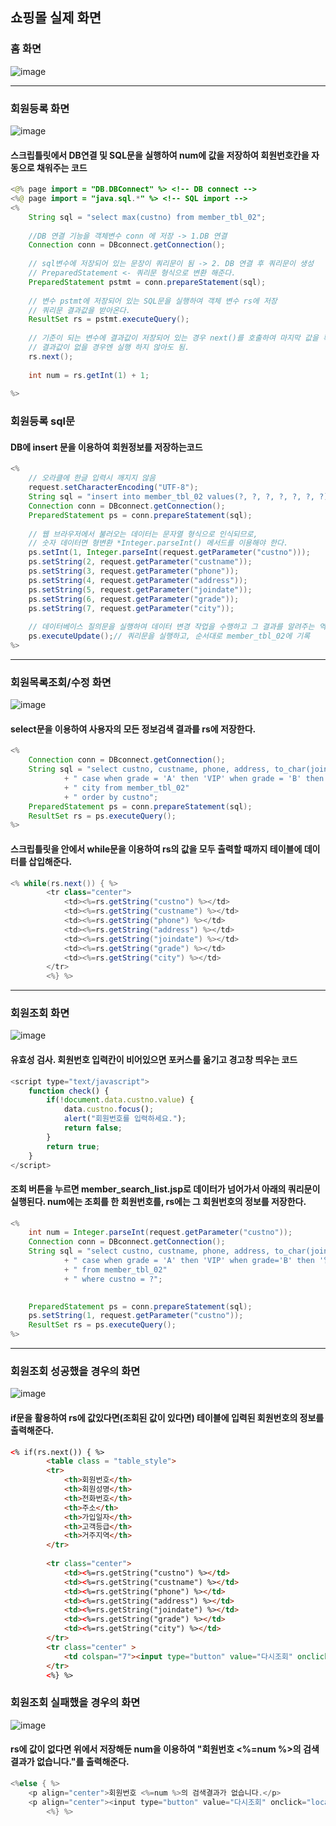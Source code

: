 ## 쇼핑몰 실제 화면
### 홈 화면   
![image](https://github.com/hwan06/shoppingmall/assets/114748934/1df2ef8b-ab8c-4258-8408-d90a851e9a17)   

---
### 회원등록 화면
![image](https://github.com/hwan06/shoppingmall/assets/114748934/fffaabdb-5e01-44f2-93f2-756cabe22351)   
#### 스크립틀릿에서 DB연결 및 SQL문을 실행하여 num에 값을 저장하여 회원번호칸을 자동으로 채워주는 코드
```java
<@% page import = "DB.DBConnect" %> <!-- DB connect -->
<%@ page import = "java.sql.*" %> <!-- SQL import -->
<%
	String sql = "select max(custno) from member_tbl_02";
	
	//DB 연결 기능을 객체변수 conn 에 저장 -> 1.DB 연결
	Connection conn = DBconnect.getConnection();
	
	// sql변수에 저장되어 있는 문장이 쿼리문이 됨 -> 2. DB 연결 후 쿼리문이 생성
	// PreparedStatement <- 쿼리문 형식으로 변환 해준다.
	PreparedStatement pstmt = conn.prepareStatement(sql);
	
	// 변수 pstmt에 저장되어 있는 SQL문을 실행하여 객체 변수 rs에 저장
	// 쿼리문 결과값을 받아온다.
	ResultSet rs = pstmt.executeQuery();
	
	// 기준이 되는 변수에 결과값이 저장되어 있는 경우 next()를 호출하여 마지막 값을 확인
	// 결과값이 없을 경우엔 실행 하지 않아도 됨.
	rs.next();
	
	int num = rs.getInt(1) + 1;
	
%>
```
### 회원등록 sql문
#### DB에 insert 문을 이용하여 회원정보를 저장하는코드
```java
<%
	// 오라클에 한글 입력시 깨지지 않음
	request.setCharacterEncoding("UTF-8");
	String sql = "insert into member_tbl_02 values(?, ?, ?, ?, ?, ?, ?)";
	Connection conn = DBconnect.getConnection();
	PreparedStatement ps = conn.prepareStatement(sql);
	
	// 웹 브라우저에서 불러오는 데이터는 문자열 형식으로 인식되므로, 
	// 숫자 데이터면 형변환 *Integer.parseInt() 메서드를 이용해야 한다.
	ps.setInt(1, Integer.parseInt(request.getParameter("custno")));
	ps.setString(2, request.getParameter("custname"));
	ps.setString(3, request.getParameter("phone"));
	ps.setString(4, request.getParameter("address"));
	ps.setString(5, request.getParameter("joindate"));
	ps.setString(6, request.getParameter("grade"));
	ps.setString(7, request.getParameter("city"));
	
	// 데이터베이스 질의문을 실행하여 데이터 변경 작업을 수행하고 그 결과를 알려주는 역할을 한다
	ps.executeUpdate();// 쿼리문을 실행하고, 순서대로 member_tbl_02에 기록
%>
```
---
### 회원목록조회/수정 화면
![image](https://github.com/hwan06/shoppingmall/assets/114748934/bf9befbc-9a20-444f-bdb0-624b16a2c962)    
#### select문을 이용하여 사용자의 모든 정보검색 결과를 rs에 저장한다.
```java
<%
	Connection conn = DBconnect.getConnection();
	String sql = "select custno, custname, phone, address, to_char(joindate, 'yyyy-mm-dd') as joindate,"
			+ " case when grade = 'A' then 'VIP' when grade = 'B' then '일반' else '직원' end as grade,"
			+ " city from member_tbl_02"
			+ " order by custno";
	PreparedStatement ps = conn.prepareStatement(sql);
	ResultSet rs = ps.executeQuery();
%>
```
#### 스크립틀릿을 안에서 while문을 이용하여 rs의 값을 모두 출력할 때까지 테이블에 데이터를 삽입해준다.
```java
<% while(rs.next()) { %>
        <tr class="center">
        	<td><%=rs.getString("custno") %></td>
        	<td><%=rs.getString("custname") %></td>
        	<td><%=rs.getString("phone") %></td>
        	<td><%=rs.getString("address") %></td>
        	<td><%=rs.getString("joindate") %></td>
        	<td><%=rs.getString("grade") %></td>
        	<td><%=rs.getString("city") %></td>
        </tr>
        <%} %>
```

---
### 회원조회 화면
![image](https://github.com/hwan06/shoppingmall/assets/114748934/3e86b777-03c4-4180-b8df-faaa58ceaaf5)    
#### 유효성 검사. 회원번호 입력칸이 비어있으면 포커스를 옮기고 경고창 띄우는 코드
```js
<script type="text/javascript">
	function check() {
		if(!document.data.custno.value) {
			data.custno.focus();
			alert("회원번호를 입력하세요.");
			return false;
		}
		return true;
	}
</script>
```
#### 조회 버튼을 누르면 member_search_list.jsp로 데이터가 넘어가서 아래의 쿼리문이 실행된다. num에는 조회를 한 회원번호를, rs에는 그 회원번호의 정보를 저장한다.

```java
<%
	int num = Integer.parseInt(request.getParameter("custno"));
	Connection conn = DBconnect.getConnection();
	String sql = "select custno, custname, phone, address, to_char(joindate, 'yyyy-mm-dd') as joindate,"
			+ " case when grade = 'A' then 'VIP' when grade='B' then '일반' else '직원' end as grade, city "
			+ " from member_tbl_02"
			+ " where custno = ?";
			

	PreparedStatement ps = conn.prepareStatement(sql);
	ps.setString(1, request.getParameter("custno"));
	ResultSet rs = ps.executeQuery();
%>
```

---
### 회원조회 성공했을 경우의 화면
![image](https://github.com/hwan06/shoppingmall/assets/114748934/c18003a0-6aa3-4c51-a7f6-194dfe39cbce)     
#### if문을 활용하여 rs에 값있다면(조회된 값이 있다면) 테이블에 입력된 회원번호의 정보를 출력해준다.
```html
<% if(rs.next()) { %>
		<table class = "table_style">
        <tr>
            <th>회원번호</th>
            <th>회원성명</th>
            <th>전화번호</th>
            <th>주소</th>
            <th>가입일자</th>
            <th>고객등급</th>
            <th>거주지역</th>
        </tr>
        
        <tr class="center">
        	<td><%=rs.getString("custno") %></td>
        	<td><%=rs.getString("custname") %></td>
        	<td><%=rs.getString("phone") %></td>
        	<td><%=rs.getString("address") %></td>
        	<td><%=rs.getString("joindate") %></td>
        	<td><%=rs.getString("grade") %></td>
        	<td><%=rs.getString("city") %></td>
        </tr>
        <tr class="center" >
        	<td colspan="7"><input type="button" value="다시조회" onclick="location.href='member_search.jsp'"></td>
        </tr>
        <%} %>
```

### 회원조회 실패했을 경우의 화면
![image](https://github.com/hwan06/shoppingmall/assets/114748934/f267803e-5c2b-4505-82b3-2eab932b74a9)    
#### rs에 값이 없다면 위에서 저장해둔 num을 이용하여 "회원번호 <%=num %>의 검색결과가 없습니다."를 출력해준다.
```java
<%else { %>
	<p align="center">회원번호 <%=num %>의 검색결과가 없습니다.</p>
	<p align="center"><input type="button" value="다시조회" onclick="location.href='member_search.jsp'"></p>
        <%} %>
```

